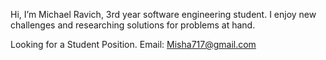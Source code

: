  Hi, I’m Michael Ravich, 3rd year software engineering student.
 I enjoy new challenges and researching solutions for problems at hand.
 
 Looking for a Student Position.
 Email: Misha717@gmail.com
